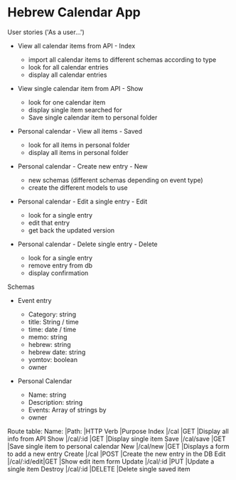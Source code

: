 # Hebrew Calendar App
User stories ('As a user...')
- View all calendar items from API - Index
  - import all calendar items to different schemas according to type
  - look for all calendar entries
  - display all calendar entries

- View single calendar item from API - Show
  - look for one calendar item
  - display single item searched for
  - Save single calendar item to personal folder

- Personal calendar - View all items - Saved
  - look for all items in personal folder
  - display all items in personal folder

- Personal calendar - Create new entry - New
  - new schemas (different schemas depending on event type)
  - create the different models to use

- Personal calendar - Edit a single entry - Edit
  - look for a single entry
  - edit that entry
  - get back the updated version

- Personal calendar - Delete single entry - Delete
  - look for a single entry
  - remove entry from db
  - display confirmation


Schemas
- Event entry
  - Category: string
  - title: String / time
  - time: date / time
  - memo: string
  - hebrew: string
  - hebrew date: string
  - yomtov: boolean
  - owner

- Personal Calendar
  - Name: string
  - Description: string
  - Events: Array of strings by 
  - owner


Route table:
Name:    |Path:        |HTTP Verb |Purpose
Index    |/cal         |GET       |Display all info from API
Show     |/cal/:id     |GET       |Display single item
Save     |/cal/save    |GET       |Save single item to personal calendar
New      |/cal/new     |GET       |Displays a form to add a new entry
Create   |/cal         |POST      |Create the new entry in the DB
Edit     |/cal/:id/edit|GET       |Show edit item form
Update   |/cal/:id     |PUT       |Update a single item
Destroy  |/cal/:id     |DELETE    |Delete single saved item

